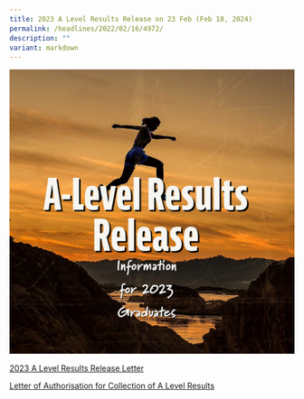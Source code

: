 ```yaml
---
title: 2023 A Level Results Release on 23 Feb (Feb 18, 2024)
permalink: /headlines/2022/02/16/4972/
description: ""
variant: markdown
---
```

![](/images/a_level_.jpg)

[2023 A Level Results Release Letter](/files/Letter_on_2023_A_Level_Results_Release_College_Website.pdf)

[Letter of Authorisation for Collection of A Level Results](/files/Letter_of_Authorisation_for_Collection_of_A_Level_Results__College_website_.pdf)